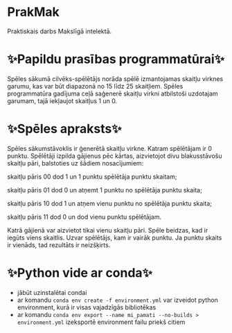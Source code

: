 # PrakMak
Praktiskais darbs Makslīgā intelektā.

# ✨Papildu prasības programmatūrai✨
Spēles sākumā cilvēks-spēlētājs norāda spēlē izmantojamas skaitļu virknes garumu, kas var būt diapazonā no 15 līdz 25 skaitļiem. Spēles programmatūra gadījuma ceļā saģenerē skaitļu virkni atbilstoši uzdotajam garumam, tajā iekļaujot skaitļus 1 un 0. 

# ✨Spēles apraksts✨
Spēles sākumstāvoklis ir ģenerētā skaitļu virkne. Katram spēlētājam ir 0 punktu. Spēlētāji izpilda gājienus pēc kārtas, aizvietojot divu blakusstāvošu skaitļu pāri, balstoties uz šādiem nosacījumiem:  

skaitļu pāris 00 dod 1 un 1 punktu spēlētāja punktu skaitam;  

skaitļu pāris 01 dod 0 un atņemt 1 punktu no spēlētāja punktu skaita; 

skaitļu pāris 10 dod 1 un atņem vienu punktu no spēlētāja punktu skaita; 

skaitļu pāris 11 dod 0 un dod  vienu punktu spēlētājam. 

Katrā gājienā var aizvietot tikai vienu skaitļu pāri. Spēle beidzas, kad ir iegūts viens skaitlis. Uzvar spēlētājs, kam ir vairāk punktu. Ja punktu skaits ir vienāds, tad rezultāts ir neizšķirts. 

# ✨Python vide ar conda✨
- jābūt uzinstalētai condai
- ar komandu ```conda env create -f environment.yml``` var izveidot python environment, kurā ir visas vajadzīgās bibliotēkas
- ar komandu ```conda env export --name mi_pamati --no-builds > environment.yml``` izeksportē environment failu priekš citiem
